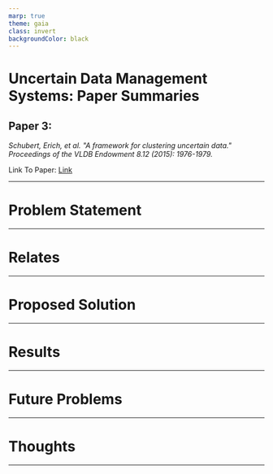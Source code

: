 ```yaml
---
marp: true
theme: gaia
class: invert
backgroundColor: black
---
```


# Uncertain Data Management Systems: Paper Summaries

## Paper 3: 
_Schubert, Erich, et al. "A framework for clustering uncertain data." Proceedings of the VLDB Endowment 8.12 (2015): 1976-1979._

Link To Paper: [Link](http://www.vldb.org/pvldb/vol8/p1976-schubert.pdf)

---

# Problem Statement

---

# Relates

---

# Proposed Solution

---

# Results

---

# Future Problems

---

# Thoughts

---